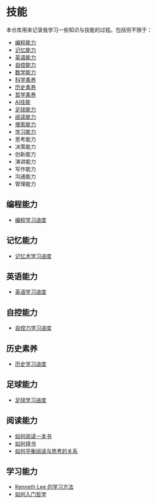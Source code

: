 # 技能

本仓库用来记录我学习一些知识与技能的过程。包括但不限于：

- [编程能力](programming)
- [记忆能力](mnemonics)
- [英语能力](english)
- [自控能力](willpower)
- [数学能力](math)
- [科学素养](science)
- [历史素养](history)
- [哲学素养](philosophy)
- [AI技能](ai)
- [足球能力](football)
- [阅读能力](reading)
- [搜索能力](surfing)
- [学习能力](learning)
- 思考能力
- 决策能力
- 创新能力
- 演讲能力
- 写作能力
- 沟通能力
- 管理能力

## 编程能力

- [编程学习进度](programming/schedule_of_learning_programming.md)

## 记忆能力

- [记忆术学习进度](mnemonics/schedule_of_learning_mnemonics.md)

## 英语能力

- [英语学习进度](english/schedule_of_learning_english.md)

## 自控能力

- [自控力学习进度](willpower/schedule_of_learning_willpower.md)

## 历史素养

- [历史学习进度](history/schedule_of_learning_history.md)

## 足球能力

- [足球学习进度](football/schedule_of_learning_football.md)

## 阅读能力

- [如何阅读一本书](reading/how_to_read_a_book.md)
- [如何择书](reading/how_to_select_books.md)
- [如何平衡阅读与思考的关系](reading/how_to_balance_reading_and_thinking.md)

## 学习能力

- [Kenneth Lee 的学习方法](learning/kenneth_lee_learning_method.md)
- [如何入门哲学](learning/get_started_with_philosophy.md)

